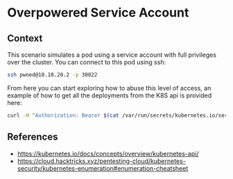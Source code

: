 # Overpowered Service Account

## Context

This scenario simulates a pod using a service account with full privileges over the cluster. You can connect to this pod using ssh:
```bash
ssh pwned@10.10.20.2 -p 30022
```

From here you can start exploring how to abuse this level of access, an example of how to get all the deployments from the K8S api is provided here:
```bash
curl -H "Authorization: Bearer $(cat /var/run/secrets/kubernetes.io/serviceaccount/token)" -k https://10.10.20.2:6443/apis/apps/v1/deployments
```

## References

- https://kubernetes.io/docs/concepts/overview/kubernetes-api/
- https://cloud.hacktricks.xyz/pentesting-cloud/kubernetes-security/kubernetes-enumeration#enumeration-cheatsheet
